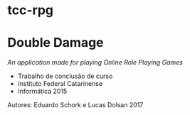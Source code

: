 # tcc-rpg
# Double Damage

_An application made for playing Online Role Playing Games_

- Trabalho de conclusão de curso
- Instituto Federal Catarinense
- Informática 2015

Autores: Eduardo Schork e Lucas Dolsan
2017
